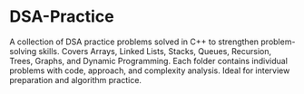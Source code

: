 # DSA-Practice
A collection of DSA practice problems solved in C++ to strengthen problem-solving skills. Covers Arrays, Linked Lists, Stacks, Queues, Recursion, Trees, Graphs, and Dynamic Programming. Each folder contains individual problems with code, approach, and complexity analysis. Ideal for interview preparation and algorithm practice.
